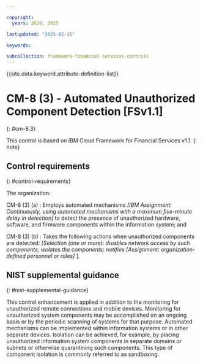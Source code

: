 ```yaml
---

copyright:
  years: 2020, 2025

lastupdated: "2025-02-15"

keywords:

subcollection: framework-financial-services-controls
---
```


{{site.data.keyword.attribute-definition-list}}

               
# CM-8 (3) - Automated Unauthorized Component Detection [FSv1.1]
{: #cm-8.3}

This control is based on IBM Cloud Framework for Financial Services v1.1.
{: note}


## Control requirements
{: #control-requirements}

The organization:

CM-8 (3) (a)
    : Employs automated mechanisms _[IBM Assignment: Continuously, using automated mechanisms with a maximum five-minute delay in detection]_ to detect the presence of unauthorized hardware, software, and firmware components within the information system; and

CM-8 (3) (b)
    : Takes the following actions when unauthorized components are detected: _[Selection (one or more): disables network access by such components; isolates the components; notifies [Assignment: organization-defined personnel or roles]_ ].

## NIST supplemental guidance
{: #nist-supplemental-guidance}

This control enhancement is applied in addition to the monitoring for unauthorized remote connections and mobile devices. Monitoring for unauthorized system components may be accomplished on an ongoing basis or by the periodic scanning of systems for that purpose. Automated mechanisms can be implemented within information systems or in other separate devices. Isolation can be achieved, for example, by placing unauthorized information system components in separate domains or subnets or otherwise quarantining such components. This type of component isolation is commonly referred to as sandboxing.





